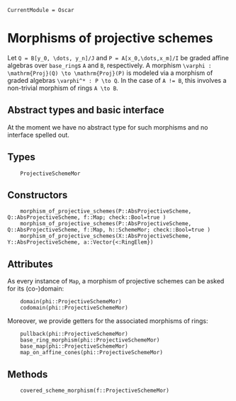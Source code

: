 ```@meta
CurrentModule = Oscar
```

# Morphisms of projective schemes

Let ``Q = B[y_0, \dots, y_n]/J`` and ``P = A[x_0,\dots,x_m]/I`` be 
graded affine algebras over `base_ring`s `A` and `B`, respectively. 
A morphism ``\varphi : \mathrm{Proj}(Q) \to \mathrm{Proj}(P)`` is modeled 
via a morphism of graded algebras ``\varphi^* : P \to Q``. 
In the case of `A != B`, this involves a non-trivial morphism 
of rings ``A \to B``.

## Abstract types and basic interface 
At the moment we have no abstract type for such morphisms and no interface spelled 
out. 

## Types 
```@docs
    ProjectiveSchemeMor
```

## Constructors
```@docs
    morphism_of_projective_schemes(P::AbsProjectiveScheme, Q::AbsProjectiveScheme, f::Map; check::Bool=true )
    morphism_of_projective_schemes(P::AbsProjectiveScheme, Q::AbsProjectiveScheme, f::Map, h::SchemeMor; check::Bool=true )
    morphism_of_projective_schemes(X::AbsProjectiveScheme, Y::AbsProjectiveScheme, a::Vector{<:RingElem})
```
## Attributes
As every instance of `Map`, a morphism of projective schemes can be asked for its (co-)domain:
```
    domain(phi::ProjectiveSchemeMor) 
    codomain(phi::ProjectiveSchemeMor)
```
Moreover, we provide getters for the associated morphisms of rings:
```@docs
    pullback(phi::ProjectiveSchemeMor)
    base_ring_morphism(phi::ProjectiveSchemeMor) 
    base_map(phi::ProjectiveSchemeMor)
    map_on_affine_cones(phi::ProjectiveSchemeMor)
```
## Methods
```@docs
    covered_scheme_morphism(f::ProjectiveSchemeMor)
```


